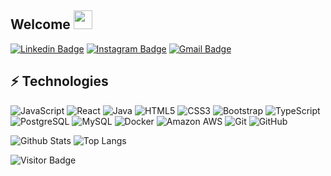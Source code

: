 ## Welcome <img src="https://raw.githubusercontent.com/aemmadi/aemmadi/master/wave.gif" width="30px">


[![Linkedin Badge](https://img.shields.io/badge/-anirudhemmadi-blue?style=flat-square&logo=Linkedin&logoColor=white&link=https://www.linkedin.com/in/ricksnathan/)](https://www.linkedin.com/in/ricksnathan/)
[![Instagram Badge](https://img.shields.io/badge/-kanna6501-purple?style=flat-square&logo=instagram&logoColor=white&link=https://instagram.com/npricks/)](https://instagram.com/npricks)
[![Gmail Badge](https://img.shields.io/badge/-kanna6501@gmail.com-c14438?style=flat-square&logo=Gmail&logoColor=white&link=mailto:rickspnathan@gmai.com)](mailto:rickspnathan@gmail.com)

## ⚡ Technologies

![JavaScript](https://img.shields.io/badge/-JavaScript-black?style=flat-square&logo=javascript)
![React](https://img.shields.io/badge/-React-black?style=flat-square&logo=react)
![Java](https://img.shields.io/badge/-java-E34A86?style=flat-square&logo=java)
![HTML5](https://img.shields.io/badge/-HTML5-E34F26?style=flat-square&logo=html5&logoColor=white)
![CSS3](https://img.shields.io/badge/-CSS3-1572B6?style=flat-square&logo=css3)
![Bootstrap](https://img.shields.io/badge/-Bootstrap-563D7C?style=flat-square&logo=bootstrap)
![TypeScript](https://img.shields.io/badge/-TypeScript-007ACC?style=flat-square&logo=typescript)
![PostgreSQL](https://img.shields.io/badge/-PostgreSQL-336791?style=flat-square&logo=postgresql)
![MySQL](https://img.shields.io/badge/-MySQL-black?style=flat-square&logo=mysql)
![Docker](https://img.shields.io/badge/-Docker-black?style=flat-square&logo=docker)
![Amazon AWS](https://img.shields.io/badge/Amazon%20AWS-232F3E?style=flat-square&logo=amazon-aws)
![Git](https://img.shields.io/badge/-Git-black?style=flat-square&logo=git)
![GitHub](https://img.shields.io/badge/-GitHub-181717?style=flat-square&logo=github)

![Github Stats](https://github-readme-stats.vercel.app/api?username=ricksnp&count_private=true&show_icons=true&include_all_commits=true)
![Top Langs](https://github-readme-stats.vercel.app/api/top-langs/?username=ricksnp&hide=TeX&layout=compact)

![Visitor Badge](https://visitor-badge.laobi.icu/badge?page_id=ricksnp.ricksnp)
